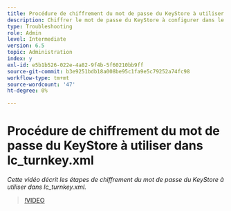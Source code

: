```yaml
---
title: Procédure de chiffrement du mot de passe du KeyStore à utiliser dans lc_turnkey.xml
description: Chiffrer le mot de passe du KeyStore à configurer dans le fichier lc_turnkey.xml
type: Troubleshooting
role: Admin
level: Intermediate
version: 6.5
topic: Administration
index: y
exl-id: e5b1b526-022e-4a82-9f4b-5f60210bb9ff
source-git-commit: b3e9251bdb18a008be95c1fa9e5c79252a74fc98
workflow-type: tm+mt
source-wordcount: '47'
ht-degree: 0%

---
```


# Procédure de chiffrement du mot de passe du KeyStore à utiliser dans lc_turnkey.xml

*Cette vidéo décrit les étapes de chiffrement du mot de passe du KeyStore à utiliser dans lc_turnkey.xml.*

>[!VIDEO](https://video.tv.adobe.com/v/335538?quality=12&learn=on)
